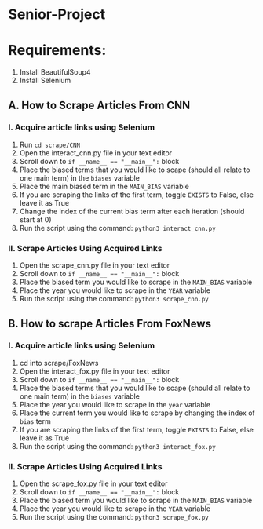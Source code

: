 # Senior-Project

# Requirements:

1. Install BeautifulSoup4
2. Install Selenium

## A. How to Scrape Articles From CNN

### I. Acquire article links using Selenium

1. Run ```cd scrape/CNN```
2. Open the interact_cnn.py file in your text editor
3. Scroll down to ```if __name__ == "__main__":``` block 
4. Place the biased terms that you would like to scape (should all relate to one main term) in the ```biases``` variable
5. Place the main biased term in the ```MAIN_BIAS``` variable
6. If you are scraping the links of the first term, toggle ```EXISTS``` to False, else leave it as True
7. Change the index of the current bias term after each iteration (should start at 0)
8. Run the script using the command: ```python3 interact_cnn.py```

### II. Scrape Articles Using Acquired Links

1. Open the scrape_cnn.py file in your text editor
2. Scroll down to ```if __name__ == "__main__":``` block
3. Place the biased term you would like to scrape in the ```MAIN_BIAS``` variable
4. Place the year you would like to scrape in the ```YEAR``` variable
5. Run the script using the command: ```python3 scrape_cnn.py```

## B. How to scrape Articles From FoxNews

### I. Acquire article links using Selenium

1. cd into scrape/FoxNews
2. Open the interact_fox.py file in your text editor
3. Scroll down to ```if __name__ == "__main__":``` block 
4. Place the biased terms that you would like to scape (should all relate to one main term) in the ```biases``` variable
5. Place the year you would like to scrape in the ```year``` variable
6. Place the current term you would like to scrape by changing the index of ```bias``` term
7. If you are scraping the links of the first term, toggle ```EXISTS``` to False, else leave it as True
8. Run the script using the command: ```python3 interact_fox.py```

### II. Scrape Articles Using Acquired Links

1. Open the scrape_fox.py file in your text editor
2. Scroll down to ```if __name__ == "__main__":``` block
3. Place the biased term you would like to scrape in the ```MAIN_BIAS``` variable
4. Place the year you would like to scrape in the ```YEAR``` variable
5. Run the script using the command: ```python3 scrape_fox.py```

